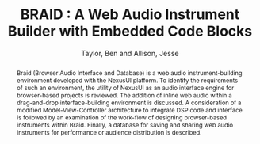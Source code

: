--- 
title: "BRAID : A Web Audio Instrument Builder with Embedded Code Blocks" 
abstract: "Braid (Browser Audio Interface and Database) is a web audio instrument-building environment developed with the NexusUI platform. To identify the requirements of such an environment, the utility of NexusUI as an audio interface engine for browser-based projects is reviewed. The addition of inline web audio within a drag-and-drop interface-building environment is discussed. A consideration of a modified Model-View-Controller architecture to integrate DSP code and interface is followed by an examination of the work-flow of designing browser-based instruments within Braid. Finally, a database for saving and sharing web audio instruments for performance or audience distribution is described." 
address: "Paris" 
author: "Taylor, Ben and Allison, Jesse"
webAuthor: "Ben Taylor, Jesse Allison" 
booktitle: "Proceedings of the International Web Audio Conference" 
editor: "Goldszmidt, Samuel and Schnell, Norbert and Saiz, Victor and Matuszewski, Benjamin" 
month: "Proceedings of the International Web Audio Conference"
pages: "undefined" 
publisher: "IRCAM" 
series: "WAC '15"
type: "Paper"  
year: "2015" 
id: "2015_33" 
tags: year2015
media: https://medias.ircam.fr/xa87b09 
pdflink: /_data/papers/pdf/2015/2015_33.pdf
ISSN: 2663-5844
---